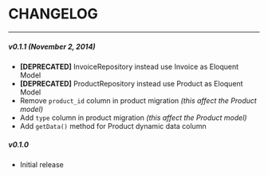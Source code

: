# CHANGELOG
* * *

##### v0.1.1 (November 2, 2014)
 - __[DEPRECATED]__ InvoiceRepository instead use Invoice as Eloquent Model
 - __[DEPRECATED]__ ProductRepository instead use Product as Eloquent Model
 - Remove `product_id` column in product migration _(this affect the Product model)_
 - Add `type` column in product migration _(this affect the Product model)_
 - Add `getData()` method for Product dynamic data column

##### v0.1.0 
 - Initial release
 